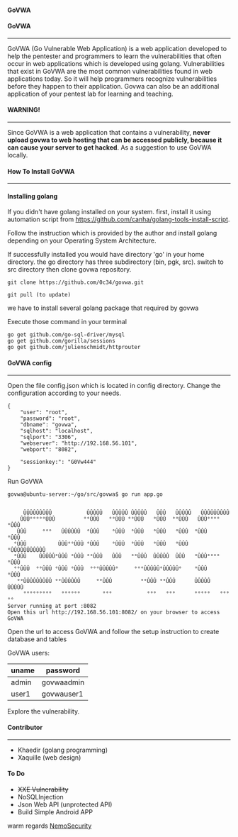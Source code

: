 #### GoVWA
#### GoVWA
---
GoVWA (Go Vulnerable Web Application) is a web application developed to help the pentester and programmers to learn the vulnerabilities that often occur in web applications which is developed using golang. Vulnerabilities that exist in GoVWA are the most common vulnerabilities found in web applications today. So it will help programmers recognize vulnerabilities before they happen to their application. Govwa can also be an additional application of your pentest lab for learning and teaching.

#### WARNING!
---
Since GoVWA is a web application that contains a vulnerability, **never upload govwa to web hosting that can be accessed publicly, because it can cause your server to get hacked**. As a suggestion to use GoVWA locally.

#### How To Install GoVWA
---
#### Installing golang
If you didn't have golang installed on your system. first, install it using automation script from https://github.com/canha/golang-tools-install-script.

Follow the instruction which is provided by the author and install golang depending on your Operating System Architecture.

If successfully installed you would have directory 'go' in your home directory. the go directory has three subdirectory (bin, pgk, src). switch to src directory then clone govwa repository. 

```
git clone https://github.com/0c34/govwa.git

git pull (to update)

```
we have to install several golang package that required by govwa

Execute those command in your terminal
```
go get github.com/go-sql-driver/mysql
go get github.com/gorilla/sessions
go get github.com/julienschmidt/httprouter
```

#### GoVWA config
---
Open the file config.json which is located in config directory. Change the configuration according to your needs.

```
{
    "user": "root",
    "password": "root",
    "dbname": "govwa",
    "sqlhost": "localhost",
    "sqlport": "3306",
    "webserver": "http://192.168.56.101",
    "webport": "8082",

    "sessionkey:": "G0Vw444"
}

```
Run GoVWA 
```
govwa@ubuntu-server:~/go/src/govwa$ go run app.go 
```
```

     ÛÛÛÛÛÛÛÛÛ           ÛÛÛÛÛ   ÛÛÛÛÛ ÛÛÛÛÛ   ÛÛÛ   ÛÛÛÛÛ   ÛÛÛÛÛÛÛÛÛ  
    ÛÛÛ°°°°°ÛÛÛ         °°ÛÛÛ   °°ÛÛÛ °°ÛÛÛ   °ÛÛÛ  °°ÛÛÛ   ÛÛÛ°°°°°ÛÛÛ 
   ÛÛÛ     °°°   ÛÛÛÛÛÛ  °ÛÛÛ    °ÛÛÛ  °ÛÛÛ   °ÛÛÛ   °ÛÛÛ  °ÛÛÛ    °ÛÛÛ 
  °ÛÛÛ          ÛÛÛ°°ÛÛÛ °ÛÛÛ    °ÛÛÛ  °ÛÛÛ   °ÛÛÛ   °ÛÛÛ  °ÛÛÛÛÛÛÛÛÛÛÛ 
  °ÛÛÛ    ÛÛÛÛÛ°ÛÛÛ °ÛÛÛ °°ÛÛÛ   ÛÛÛ   °°ÛÛÛ  ÛÛÛÛÛ  ÛÛÛ   °ÛÛÛ°°°°°ÛÛÛ 
  °°ÛÛÛ  °°ÛÛÛ °ÛÛÛ °ÛÛÛ  °°°ÛÛÛÛÛ°     °°°ÛÛÛÛÛ°ÛÛÛÛÛ°    °ÛÛÛ    °ÛÛÛ 
   °°ÛÛÛÛÛÛÛÛÛ °°ÛÛÛÛÛÛ     °°ÛÛÛ         °°ÛÛÛ °°ÛÛÛ      ÛÛÛÛÛ   ÛÛÛÛÛ
     °°°°°°°°°   °°°°°°       °°°           °°°   °°°      °°°°°   °°°°° 
Server running at port :8082
Open this url http://192.168.56.101:8082/ on your browser to access GoVWA

```
Open the url to access GoVWA and follow the setup instruction to create database and tables

GoVWA users:

|uname|password|
|-----|--------|
|admin|govwaadmin|
|user1|govwauser1|

Explore the vulnerability.

#### Contributor
---
* Khaedir (golang programming)
* Xaquille (web design)

#### To Do

* ~~XXE Vulnerability~~
* NoSQLInjection
* Json Web API (unprotected API)
* Build Simple Android APP

warm regards [NemoSecurity](https://nemosecurity.com)




